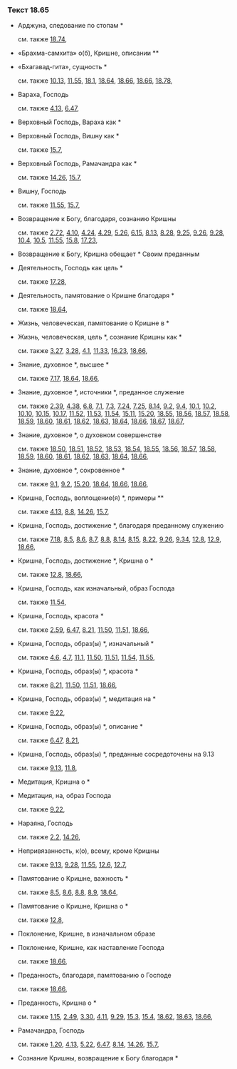 ### Текст 18.65
	
- Арджуна, следование по стопам *

	см. также  [18.74](../18/1874.md), 
	
- «Брахма-самхита» о(б), Кришне, описании **

	
- «Бхагавад-гита», сущность *

	см. также  [10.13](../10/1013.md),  [11.55](../11/1155.md),  [18.1](../18/1801.md),  [18.64](../18/1864.md),  [18.66](../18/1866.md),  [18.66](../18/1866.md),  [18.78](../18/1878.md), 
	
- Вараха, Господь

	см. также  [4.13](../04/0413.md),  [6.47](../06/0647.md), 
	
- Верховный Господь, Вараха как *

	
- Верховный Господь, Вишну как *

	см. также  [15.7](../15/1507.md), 
	
- Верховный Господь, Рамачандра как *

	см. также  [14.26](../14/1426.md),  [15.7](../15/1507.md), 
	
- Вишну, Господь

	см. также  [11.55](../11/1155.md),  [15.7](../15/1507.md), 
	
- Возвращение к Богу, благодаря, сознанию Кришны

	см. также  [2.72](../02/0272.md),  [4.10](../04/0410.md),  [4.24](../04/0424.md),  [4.29](../04/0429.md),  [5.26](../05/0526.md),  [6.15](../06/0615.md),  [8.13](../08/0813.md),  [8.28](../08/0828.md),  [9.25](../09/0925.md),  [9.26](../09/0926.md),  [9.28](../09/0928.md),  [10.4](../10/1004.md),  [10.5](../10/1005.md),  [11.55](../11/1155.md),  [15.8](../15/1508.md),  [17.23](../17/1723.md), 
	
- Возвращение к Богу, Кришна обещает * Своим преданным

	
- Деятельность, Господь как цель *

	см. также  [17.28](../17/1728.md), 
	
- Деятельность, памятование о Кришне благодаря *

	см. также  [18.64](../18/1864.md), 
	
- Жизнь, человеческая, памятование о Кришне в *

	
- Жизнь, человеческая, цель *, сознание Кришны как *

	см. также  [3.27](../03/0327.md),  [3.28](../03/0328.md),  [4.1](../04/0401.md),  [11.33](../11/1133.md),  [16.23](../16/1623.md),  [18.66](../18/1866.md), 
	
- Знание, духовное *, высшее *

	см. также  [7.17](../07/0717.md),  [18.64](../18/1864.md),  [18.66](../18/1866.md), 
	
- Знание, духовное *, источники *, преданное служение

	см. также  [2.39](../02/0239.md),  [4.38](../04/0438.md),  [6.8](../06/0608.md),  [7.1](../07/0701.md),  [7.3](../07/0703.md),  [7.24](../07/0724.md),  [7.25](../07/0725.md),  [8.14](../08/0814.md),  [9.2](../09/0902.md),  [9.4](../09/0904.md),  [10.1](../10/1001.md),  [10.2](../10/1002.md),  [10.10](../10/1010.md),  [10.15](../10/1015.md),  [10.17](../10/1017.md),  [11.52](../11/1152.md),  [11.53](../11/1153.md),  [11.54](../11/1154.md),  [15.11](../15/1511.md),  [15.20](../15/1520.md),  [18.55](../18/1855.md),  [18.56](../18/1856.md),  [18.57](../18/1857.md),  [18.58](../18/1858.md),  [18.59](../18/1859.md),  [18.60](../18/1860.md),  [18.61](../18/1861.md),  [18.62](../18/1862.md),  [18.63](../18/1863.md),  [18.64](../18/1864.md),  [18.66](../18/1866.md),  [18.67](../18/1867.md),  [18.67](../18/1867.md), 
	
- Знание, духовное *, о духовном совершенстве

	см. также  [18.50](../18/1850.md),  [18.51](../18/1851.md),  [18.52](../18/1852.md),  [18.53](../18/1853.md),  [18.54](../18/1854.md),  [18.55](../18/1855.md),  [18.56](../18/1856.md),  [18.57](../18/1857.md),  [18.58](../18/1858.md),  [18.59](../18/1859.md),  [18.60](../18/1860.md),  [18.61](../18/1861.md),  [18.62](../18/1862.md),  [18.63](../18/1863.md),  [18.64](../18/1864.md),  [18.66](../18/1866.md), 
	
- Знание, духовное *, сокровенное *

	см. также  [9.1](../09/0901.md),  [9.2](../09/0902.md),  [15.20](../15/1520.md),  [18.64](../18/1864.md),  [18.66](../18/1866.md),  [18.66](../18/1866.md), 
	
- Кришна, Господь, воплощение(я) *, примеры **

	см. также  [4.13](../04/0413.md),  [8.8](../08/0808.md),  [14.26](../14/1426.md),  [15.7](../15/1507.md), 
	
- Кришна, Господь, достижение *, благодаря преданному служению

	см. также  [7.18](../07/0718.md),  [8.5](../08/0805.md),  [8.6](../08/0806.md),  [8.7](../08/0807.md),  [8.8](../08/0808.md),  [8.14](../08/0814.md),  [8.15](../08/0815.md),  [8.22](../08/0822.md),  [9.26](../09/0926.md),  [9.34](../09/0934.md),  [12.8](../12/1208.md),  [12.9](../12/1209.md),  [18.66](../18/1866.md), 
	
- Кришна, Господь, достижение *, Кришна о *

	см. также  [12.8](../12/1208.md),  [18.66](../18/1866.md), 
	
- Кришна, Господь, как изначальный, образ Господа

	см. также  [11.54](../11/1154.md), 
	
- Кришна, Господь, красота *

	см. также  [2.59](../02/0259.md),  [6.47](../06/0647.md),  [8.21](../08/0821.md),  [11.50](../11/1150.md),  [11.51](../11/1151.md),  [18.66](../18/1866.md), 
	
- Кришна, Господь, образ(ы) *, изначальный *

	см. также  [4.6](../04/0406.md),  [4.7](../04/0407.md),  [11.1](../11/1101.md),  [11.50](../11/1150.md),  [11.51](../11/1151.md),  [11.54](../11/1154.md),  [11.55](../11/1155.md), 
	
- Кришна, Господь, образ(ы) *, красота *

	см. также  [8.21](../08/0821.md),  [11.50](../11/1150.md),  [11.51](../11/1151.md),  [18.66](../18/1866.md), 
	
- Кришна, Господь, образ(ы) *, медитация на *

	см. также  [9.22](../09/0922.md), 
	
- Кришна, Господь, образ(ы) *, описание *

	см. также  [6.47](../06/0647.md),  [8.21](../08/0821.md), 
	
- Кришна, Господь, образ(ы) *, преданные сосредоточены на 9.13

	см. также  [9.13](../09/0913.md),  [11.8](../11/1108.md), 
	
- Медитация, Кришна о *

	
- Медитация, на, образ Господа

	см. также  [9.22](../09/0922.md), 
	
- Нараяна, Господь

	см. также  [2.2](../02/0202.md),  [14.26](../14/1426.md), 
	
- Непривязанность, к(о), всему, кроме Кришны

	см. также  [9.13](../09/0913.md),  [9.28](../09/0928.md),  [11.55](../11/1155.md),  [12.6](../12/1206.md),  [12.7](../12/1207.md), 
	
- Памятование о Кришне, важность *

	см. также  [8.5](../08/0805.md),  [8.6](../08/0806.md),  [8.8](../08/0808.md),  [8.9](../08/0809.md),  [18.64](../18/1864.md), 
	
- Памятование о Кришне, Кришна о *

	см. также  [12.8](../12/1208.md), 
	
- Поклонение, Кришне, в изначальном образе

	
- Поклонение, Кришне, как наставление Господа

	см. также  [18.66](../18/1866.md), 
	
- Преданность, благодаря, памятованию о Господе

	см. также  [18.66](../18/1866.md), 
	
- Преданность, Кришна о *

	см. также  [1.15](../01/0115.md),  [2.49](../02/0249.md),  [3.30](../03/0330.md),  [4.11](../04/0411.md),  [9.29](../09/0929.md),  [15.3](../15/1503.md),  [15.4](../15/1504.md),  [18.62](../18/1862.md),  [18.63](../18/1863.md),  [18.66](../18/1866.md), 
	
- Рамачандра, Господь

	см. также  [1.20](../01/0120.md),  [4.13](../04/0413.md),  [5.22](../05/0522.md),  [6.47](../06/0647.md),  [8.14](../08/0814.md),  [14.26](../14/1426.md),  [15.7](../15/1507.md), 
	
- Сознание Кришны, возвращение к Богу благодаря *


